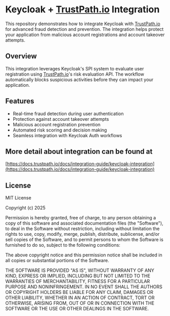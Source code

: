 # Keycloak + [TrustPath.io](https://trustpath.io) Integration

This repository demonstrates how to integrate Keycloak with [TrustPath.io](https://trustpath.io) for advanced fraud detection and prevention. The integration helps protect your application from malicious account registrations and account takeover attempts.

## Overview

This integration leverages Keycloak's SPI system to evaluate user registration using [TrustPath.io](https://trustpath.io)'s risk evaluation API. The workflow automatically blocks suspicious activities before they can impact your application.

## Features

- Real-time fraud detection during user authentication
- Protection against account takeover attempts
- Malicious account registration prevention
- Automated risk scoring and decision making
- Seamless integration with Keycloak Auth workflows

## More detail about integration can be found at

[https://docs.trustpath.io/docs/integration-guide/keycloak-integration](https://docs.trustpath.io/docs/integration-guide/keycloak-integration)

## License

MIT License

Copyright (c) 2025

Permission is hereby granted, free of charge, to any person obtaining a copy
of this software and associated documentation files (the "Software"), to deal
in the Software without restriction, including without limitation the rights
to use, copy, modify, merge, publish, distribute, sublicense, and/or sell
copies of the Software, and to permit persons to whom the Software is
furnished to do so, subject to the following conditions:

The above copyright notice and this permission notice shall be included in all
copies or substantial portions of the Software.

THE SOFTWARE IS PROVIDED "AS IS", WITHOUT WARRANTY OF ANY KIND, EXPRESS OR
IMPLIED, INCLUDING BUT NOT LIMITED TO THE WARRANTIES OF MERCHANTABILITY,
FITNESS FOR A PARTICULAR PURPOSE AND NONINFRINGEMENT. IN NO EVENT SHALL THE
AUTHORS OR COPYRIGHT HOLDERS BE LIABLE FOR ANY CLAIM, DAMAGES OR OTHER
LIABILITY, WHETHER IN AN ACTION OF CONTRACT, TORT OR OTHERWISE, ARISING FROM,
OUT OF OR IN CONNECTION WITH THE SOFTWARE OR THE USE OR OTHER DEALINGS IN THE
SOFTWARE.

